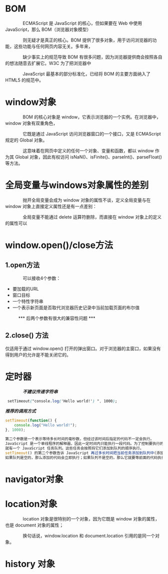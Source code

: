# BOM
    ECMAScript 是 JavaScript 的核心，但如果要在 Web 中使用 JavaScript，那么 BOM（浏览器对象模型）

    则无疑才是真正的核心。BOM 提供了很多对象，用于访问浏览器的功能，这些功能与任何网页内容无关。多年来，

    缺少事实上的规范导致 BOM 有很多问题，因为浏览器提供商会按照各自的想法随意去扩展它。W3C 为了把浏览器中

    JavaScript 最基本的部分标准化，已经将 BOM 的主要方面纳入了 HTML5 的规范中。

# window对象
    BOM 的核心对象是 window，它表示浏览器的一个实例。在浏览器中，window 对象有双重角色，

    它既是通过 JavaScript 访问浏览器窗口的一个接口，又是 ECMAScript 规定的 Global 对象。

    这意味着在网页中定义的任何一个对象、变量和函数，都以 window 作为其 Global 对象，因此有权访问     isNaN()、isFinite()、parseInt()、parseFloat() 等方法。

# 全局变量与windows对象属性的差别
    抛开全局变量会成为 window 对象的属性不谈，定义全局变量与在 window 对象上直接定义属性还是有一点差别：

    全局变量不能通过 delete 运算符删除，而直接在 window 对象上的定义的属性可以

# window.open()/close方法
## 1.open方法
    可以接收4个参数：

* 要加载的URL
* 窗口目标
* 一个特性字符串
* 一个表示新页面是否取代浏览器历史记录中当前加载页面的布尔值                

   \*\*\* 后两个参数有很大的兼容性问题     \*\*\*         

## 2.close() 方法
仅适用于通过 window.open() 打开的弹出窗口。对于浏览器的主窗口，如果没有得到用户的允许是不能关闭它的。

# 定时器
    ***不建议传递字符串***

```css
 setTimeout("console.log('Hello world!') ", 1000);
```
***推荐的调用方式***

```javascript
setTimeout(function() { 
    console.log("Hello world!"); 
}, 1000);

第二个参数是一个表示等待多长时间的毫秒数，但经过该时间后指定的代码不一定会执行。
JavaScript 是一个单线程序的解释器，因此一定时间内只能执行一段代码。为了控制要执行的代码，
就有一个 JavaScript 任务队列。这些任务会按照将它们添加到队列的顺序执行。
setTimeout() 的第二个参数告诉 JavaScript 再过多长时间把当前任务添加到队列中(添加的过程是异步的)。
如果队列是空的，那么添加的代码会立即执行；如果队列不是空的，那么它就要等前面的代码执行完了以后再执行。
```
# navigator对象
# location对象
    location 对象是很特别的一个对象，因为它既是 window 对象的属性，也是 document 对象的属性；

    换句话说，window.location 和 document.location 引用的是同一个对象。

# history 对象
